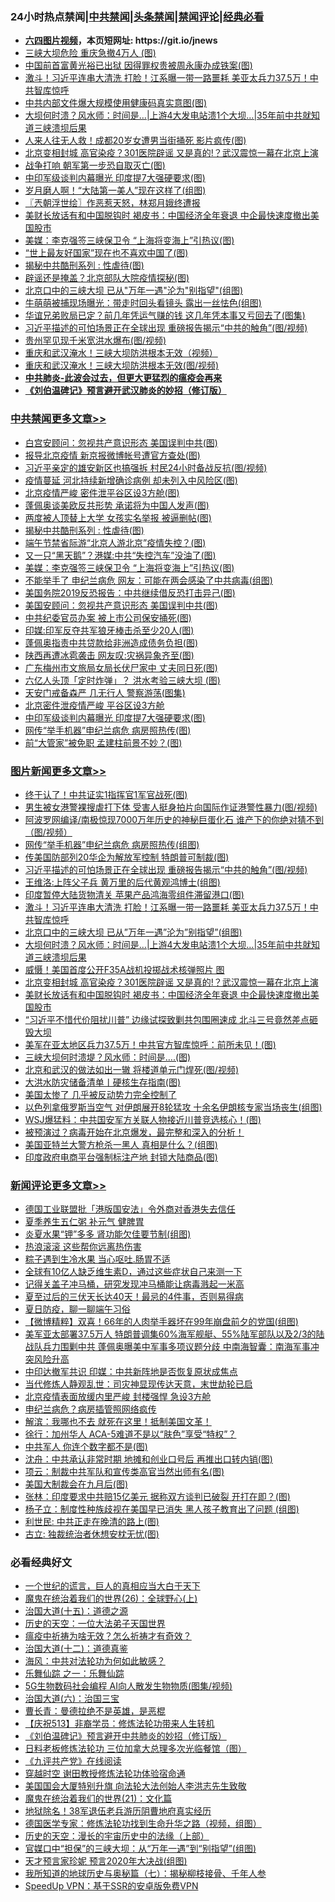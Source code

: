 <div id="tt">
<h3>24小时热点禁闻|<a href="#%E4%B8%AD%E5%85%B1%E7%A6%81%E9%97%BB%E6%9B%B4%E5%A4%9A%E6%96%87%E7%AB%A0">中共禁闻</a>|<a href="#%E5%9B%BE%E7%89%87%E6%96%B0%E9%97%BB%E6%9B%B4%E5%A4%9A%E6%96%87%E7%AB%A0">头条禁闻</a>|<a href="#%E6%96%B0%E9%97%BB%E8%AF%84%E8%AE%BA%E6%9B%B4%E5%A4%9A%E6%96%87%E7%AB%A0">禁闻评论|<a href="#%E5%BF%85%E7%9C%8B%E7%BB%8F%E5%85%B8%E5%A5%BD%E6%96%87">经典必看</a></h3>
<ul>
<li><b><a href="http://d1.bdrive.tk/64.mp4" target="_blank">六四图片视频</a>，本页短网址: https://git.io/jnews</b></li>
<li><a href="https://github.com/fqnews/bnews/blob/master/cbnews/20200624/1349845.md">三峡大坝危险 重庆急撤4万人 (图)</a></li>
<li><a href="https://github.com/fqnews/bnews/blob/master/cbnews/20200624/1349861.md">中国前首富黄光裕已出狱 因得罪权贵被周永康办成铁案(图)</a></li>
<li><a href="https://github.com/fqnews/bnews/blob/master/topimagenews/20200624/1349993.md">激斗！习近平连串大清洗 打脸！江系曝一带一路噩耗 美亚太兵力37.5万！中共智库惊呼</a></li>
<li><a href="https://github.com/fqnews/bnews/blob/master/cbnews/20200624/1349995.md">中共内部文件爆大规模使用健康码真实意图(图)</a></li>
<li><a href="https://github.com/fqnews/bnews/blob/master/topimagenews/20200624/1349948.md">大坝何时溃？风水师：时间是…|上游4大发电站溃1个大坝...|35年前中共就知道三峡溃坝后果</a></li>
<li><a href="https://github.com/fqnews/bnews/blob/master/cbnews/20200625/1350094.md">人来人往无人救！成都20岁女遭男当街捅死 影片疯传(图)</a></li>
<li><a href="https://github.com/fqnews/bnews/blob/master/topimagenews/20200624/1349926.md">北京变相封城 高官染疫？301医院辟谣 又是真的!？武汉震惊一幕在北京上演</a></li>
<li><a href="https://github.com/fqnews/bnews/blob/master/cnnews/20200624/1349839.md">战争打响 朝军第一步恐自取灭亡(图)</a></li>
<li><a href="https://github.com/fqnews/bnews/blob/master/cbnews/20200625/1350180.md">中印军级谈判内幕曝光 印度提7大强硬要求(图)</a></li>
<li><a href="https://github.com/fqnews/bnews/blob/master/yule/20200625/1350108.md">岁月磨人啊！“大陆第一美人”现在这样了(组图)</a></li>
<li><a href="https://github.com/fqnews/bnews/blob/master/ssgc/20200625/1350087.md">〖兲朝浮世绘〗作恶惹天怒，林郑月娥终遭报</a></li>
<li><a href="https://github.com/fqnews/bnews/blob/master/topimagenews/20200624/1349821.md">美财长放话有和中国脱钩时 褐皮书：中国经济全年衰退 中企最快速度撤出美国股市</a></li>
<li><a href="https://github.com/fqnews/bnews/blob/master/cbnews/20200625/1350259.md">美媒：李克强签三峡保卫令 “上海将变海上”引热议(图)</a></li>
<li><a href="https://github.com/fqnews/bnews/blob/master/comments/20200624/1349911.md">“世上最友好国家”现在也不喜欢中国了(图)</a></li>
<li><a href="https://github.com/fqnews/bnews/blob/master/cbnews/20200625/1350277.md">揭秘中共酷刑系列 : 性虐待(图)</a></li>
<li><a href="https://github.com/fqnews/bnews/blob/master/cbnews/20200625/1350089.md">辟谣还是掩盖？北京部队大院疫情探秘(图)</a></li>
<li><a href="https://github.com/fqnews/bnews/blob/master/topimagenews/20200624/1349974.md">北京口中的三峡大坝 已从"万年一遇"沦为"别指望"(组图)</a></li>
<li><a href="https://github.com/fqnews/bnews/blob/master/yule/20200625/1350019.md">牛萌萌被捕现场曝光：带走时回头看镜头 露出一丝怯色(组图)</a></li>
<li><a href="https://github.com/fqnews/bnews/blob/master/yule/20200625/1350121.md">华谊兄弟败局已定？前几年凭运气赚的钱 这几年凭本事又亏回去了(图集)</a></li>
<li><a href="https://github.com/fqnews/bnews/blob/master/topimagenews/20200625/1350233.md">习近平描述的可怕场景正在全球出现 重磅报告揭示“中共的触角”(图/视频)</a></li>
<li><a href="https://github.com/fqnews/bnews/blob/master/cbnews/20200624/1349846.md">贵州罕见现千米宽洪水爆布(图/视频)</a></li>
<li><a href="https://github.com/fqnews/bnews/blob/master/cbnews/20200625/1350100.md">重庆和武汉淹水！三峡大坝防洪根本无效（视频）</a></li>
<li><a href="https://github.com/fqnews/bnews/blob/master/cbnews/20200624/1349994.md">重庆和武汉淹水！三峡大坝防洪根本无效(图/视频)</a></li>
<li><b><a href="https://github.com/fqnews/bnews/blob/master/comments/20200211/1275071.md" target="_blank">中共肺炎-此波会过去，但更大更猛烈的瘟疫会再来</a></b></li>
<li><b><a href="https://github.com/fqnews/bnews/blob/master/comments/20200207/1272816.md" target="_blank">《刘伯温碑记》预言避开武汉肺炎的妙招（修订版）</a></b></li>
</ul>
</div>

<div class="catlist">
<h3><a href="https://github.com/fqnews/bnews/blob/master/cbnews/" target="_blank">中共禁闻</a><span><a href="https://github.com/fqnews/bnews/blob/master/cbnews/" target="_blank" rel="nofollow">更多文章>></a></span></h3>
<ul>
<li><a href="https://github.com/fqnews/bnews/blob/master/cbnews/20200625/1350372.md" target="_blank">白宫安顾问：忽视共产意识形态 美国误判中共(图)</a></li>
<li><a href="https://github.com/fqnews/bnews/blob/master/cbnews/20200625/1350364.md" target="_blank">报导北京疫情 新京报微博帐号遭官方查处(图)</a></li>
<li><a href="https://github.com/fqnews/bnews/blob/master/cbnews/20200625/1350337.md" target="_blank">习近平亲定的雄安新区也搞强拆 村民24小时备战反抗(图/视频)</a></li>
<li><a href="https://github.com/fqnews/bnews/blob/master/cbnews/20200625/1350313.md" target="_blank">疫情蔓延 河北持续新增确诊病例 却未列入中风险区(图)</a></li>
<li><a href="https://github.com/fqnews/bnews/blob/master/cbnews/20200625/1350309.md" target="_blank">北京疫情严峻 密件泄平谷区设3方舱(图)</a></li>
<li><a href="https://github.com/fqnews/bnews/blob/master/cbnews/20200625/1350279.md" target="_blank">蓬佩奥谈美欧反共形势 承诺将为中国人发声(图)</a></li>
<li><a href="https://github.com/fqnews/bnews/blob/master/cbnews/20200625/1350278.md" target="_blank">两度被人顶替上大学 女孩实名举报 被逼删帖(图)</a></li>
<li><a href="https://github.com/fqnews/bnews/blob/master/cbnews/20200625/1350277.md" target="_blank">揭秘中共酷刑系列 : 性虐待(图)</a></li>
<li><a href="https://github.com/fqnews/bnews/blob/master/cbnews/20200625/1350276.md" target="_blank">端午节禁省际游“北京人游北京”疫情失控？(图)</a></li>
<li><a href="https://github.com/fqnews/bnews/blob/master/cbnews/20200625/1350260.md" target="_blank">又一只“黑天鹅”？港媒:中共“失控汽车”没油了(图)</a></li>
<li><a href="https://github.com/fqnews/bnews/blob/master/cbnews/20200625/1350259.md" target="_blank">美媒：李克强签三峡保卫令 “上海将变海上”引热议(图)</a></li>
<li><a href="https://github.com/fqnews/bnews/blob/master/cbnews/20200625/1350251.md" target="_blank">不能举手了 申纪兰病危 网友：可能在两会感染了中共病毒(组图)</a></li>
<li><a href="https://github.com/fqnews/bnews/blob/master/cbnews/20200625/1350250.md" target="_blank">美国务院2019反恐报告：中共继续借反恐打击异己(图)</a></li>
<li><a href="https://github.com/fqnews/bnews/blob/master/cbnews/20200625/1350249.md" target="_blank">美国安顾问：忽视共产意识形态 美国误判中共(图)</a></li>
<li><a href="https://github.com/fqnews/bnews/blob/master/cbnews/20200625/1350234.md" target="_blank">中共纪委官员办案 被上市公司保安捅死(图)</a></li>
<li><a href="https://github.com/fqnews/bnews/blob/master/cbnews/20200625/1350229.md" target="_blank">印媒:印军反夺共军狼牙棒击杀至少20人(图)</a></li>
<li><a href="https://github.com/fqnews/bnews/blob/master/cbnews/20200625/1350228.md" target="_blank">蓬佩奥指责中共贷款给非洲造成债务负担(图)</a></li>
<li><a href="https://github.com/fqnews/bnews/blob/master/cbnews/20200625/1350222.md" target="_blank">陕西再遭冰雹袭击 网友叹:灾祸异象齐至(图)</a></li>
<li><a href="https://github.com/fqnews/bnews/blob/master/cbnews/20200625/1350221.md" target="_blank">广东梅州市文旅局女局长伏尸家中 丈夫同日死(图)</a></li>
<li><a href="https://github.com/fqnews/bnews/blob/master/cbnews/20200625/1350212.md" target="_blank">六亿人头顶「定时炸弹」？ 洪水考验三峡大坝 (图)</a></li>
<li><a href="https://github.com/fqnews/bnews/blob/master/cbnews/20200625/1350211.md" target="_blank">天安门戒备森严 几无行人 警察游荡(图集)</a></li>
<li><a href="https://github.com/fqnews/bnews/blob/master/cbnews/20200625/1350201.md" target="_blank">北京密件泄疫情严峻 平谷区设3方舱</a></li>
<li><a href="https://github.com/fqnews/bnews/blob/master/cbnews/20200625/1350180.md" target="_blank">中印军级谈判内幕曝光 印度提7大强硬要求(图)</a></li>
<li><a href="https://github.com/fqnews/bnews/blob/master/cbnews/20200625/1350179.md" target="_blank">网传“举手机器”申纪兰病危 病房照热传(图)</a></li>
<li><a href="https://github.com/fqnews/bnews/blob/master/cbnews/20200625/1350168.md" target="_blank">前“大管家”被免职 孟建柱前景不妙？(图)</a></li>

</ul>
</div>
<div class="catlist">
<h3><a href="https://github.com/fqnews/bnews/blob/master/topimagenews/" target="_blank">图片新闻</a><span><a href="https://github.com/fqnews/bnews/blob/master/topimagenews/" target="_blank" rel="nofollow">更多文章>></a></span></h3>
<ul>
<li><a href="https://github.com/fqnews/bnews/blob/master/topimagenews/20200625/1350354.md" target="_blank">终于认了！中共证实1指挥官1军官战死(图)</a></li>
<li><a href="https://github.com/fqnews/bnews/blob/master/topimagenews/20200625/1350353.md" target="_blank">男生被女港警裸搜虐打下体 受害人挺身拍片向国际作证港警性暴力(图/视频)</a></li>
<li><a href="https://github.com/fqnews/bnews/blob/master/topimagenews/20200625/1350348.md" target="_blank">阿波罗网编译/南极惊现7000万年历史的神秘巨蛋化石 谁产下的你绝对猜不到（图/视频）</a></li>
<li><a href="https://github.com/fqnews/bnews/blob/master/topimagenews/20200625/1350248.md" target="_blank">网传“举手机器”申纪兰病危 病房照热传(组图)</a></li>
<li><a href="https://github.com/fqnews/bnews/blob/master/topimagenews/20200625/1350247.md" target="_blank">传美国防部列20华企为解放军控制 特朗普可制裁(图)</a></li>
<li><a href="https://github.com/fqnews/bnews/blob/master/topimagenews/20200625/1350233.md" target="_blank">习近平描述的可怕场景正在全球出现 重磅报告揭示“中共的触角”(图/视频)</a></li>
<li><a href="https://github.com/fqnews/bnews/blob/master/topimagenews/20200625/1350118.md" target="_blank">王维洛:上阵父子兵 黄万里的后代黄观鸿博士(组图)</a></li>
<li><a href="https://github.com/fqnews/bnews/blob/master/topimagenews/20200625/1350030.md" target="_blank">印度暂停大陆货物清关 苹果产品鸿海零组件滞留港口(图)</a></li>
<li><a href="https://github.com/fqnews/bnews/blob/master/topimagenews/20200624/1349993.md" target="_blank">激斗！习近平连串大清洗 打脸！江系曝一带一路噩耗 美亚太兵力37.5万！中共智库惊呼</a></li>
<li><a href="https://github.com/fqnews/bnews/blob/master/topimagenews/20200624/1349974.md" target="_blank">北京口中的三峡大坝 已从&#8221;万年一遇&#8221;沦为&#8221;别指望&#8221;(组图)</a></li>
<li><a href="https://github.com/fqnews/bnews/blob/master/topimagenews/20200624/1349948.md" target="_blank">大坝何时溃？风水师：时间是…|上游4大发电站溃1个大坝&#8230;|35年前中共就知道三峡溃坝后果</a></li>
<li><a href="https://github.com/fqnews/bnews/blob/master/topimagenews/20200624/1349927.md" target="_blank">威慑！美国首度公开F35A战机投掷战术核弹照片 图</a></li>
<li><a href="https://github.com/fqnews/bnews/blob/master/topimagenews/20200624/1349926.md" target="_blank">北京变相封城 高官染疫？301医院辟谣 又是真的!？武汉震惊一幕在北京上演</a></li>
<li><a href="https://github.com/fqnews/bnews/blob/master/topimagenews/20200624/1349821.md" target="_blank">美财长放话有和中国脱钩时 褐皮书：中国经济全年衰退 中企最快速度撤出美国股市</a></li>
<li><a href="https://github.com/fqnews/bnews/blob/master/topimagenews/20200624/1349806.md" target="_blank">“习近平不惜代价阻扰川普” 边缘试探致剿共包围圈速成 北斗三号竟然差点砸毁大坝</a></li>
<li><a href="https://github.com/fqnews/bnews/blob/master/topimagenews/20200624/1349805.md" target="_blank">美军在亚太地区兵力37.5万！中共官方智库惊呼：前所未见！(图)</a></li>
<li><a href="https://github.com/fqnews/bnews/blob/master/topimagenews/20200624/1349798.md" target="_blank">三峡大坝何时溃堤？风水师：时间是….(图)</a></li>
<li><a href="https://github.com/fqnews/bnews/blob/master/topimagenews/20200624/1349784.md" target="_blank">北京和武汉的做法如出一辙 将楼道单元门焊死(图/视频)</a></li>
<li><a href="https://github.com/fqnews/bnews/blob/master/topimagenews/20200624/1349756.md" target="_blank">大洪水防灾储备清单丨硬核生存指南(图)</a></li>
<li><a href="https://github.com/fqnews/bnews/blob/master/comments/20200624/1349702.md" target="_blank">美国太惨了 几乎被反动势力完全控制了</a></li>
<li><a href="https://github.com/fqnews/bnews/blob/master/topimagenews/20200624/1349697.md" target="_blank">以色列拿俄罗斯当空气 对伊朗展开8轮猛攻 十余名伊朗核专家当场丧生(组图)</a></li>
<li><a href="https://github.com/fqnews/bnews/blob/master/topimagenews/20200624/1349629.md" target="_blank">WSJ爆猛料：中共国安军方关联人物接近川普竞选核心！(图)</a></li>
<li><a href="https://github.com/fqnews/bnews/blob/master/comments/20200624/1349458.md" target="_blank">被预演过？病毒开始在北京爆发，最完整和深入的分析！</a></li>
<li><a href="https://github.com/fqnews/bnews/blob/master/topimagenews/20200624/1349572.md" target="_blank">美国亚特兰大警方枪杀一黑人 真相是什么？(组图)</a></li>
<li><a href="https://github.com/fqnews/bnews/blob/master/topimagenews/20200624/1349456.md" target="_blank">印度政府电商平台强制标注产地 封锁大陆商品(图)</a></li>

</ul>
</div>
<div class="catlist">
<h3><a href="https://github.com/fqnews/bnews/blob/master/comments/" target="_blank">新闻评论</a><span><a href="https://github.com/fqnews/bnews/blob/master/comments/" target="_blank" rel="nofollow">更多文章>></a></span></h3>
<ul>
<li><a href="https://github.com/fqnews/bnews/blob/master/comments/20200625/1350370.md" target="_blank">德国工业联盟批「港版国安法」令外商对香港失去信任</a></li>
<li><a href="https://github.com/fqnews/bnews/blob/master/comments/20200625/1350369.md" target="_blank">夏季养生五仁粥 补元气 健脾胃</a></li>
<li><a href="https://github.com/fqnews/bnews/blob/master/comments/20200625/1350368.md" target="_blank">炎夏水果“钾”多多 肾功能欠佳要节制(组图)</a></li>
<li><a href="https://github.com/fqnews/bnews/blob/master/comments/20200625/1350347.md" target="_blank">热浪滚滚  这些帮你远离热伤害</a></li>
<li><a href="https://github.com/fqnews/bnews/blob/master/comments/20200625/1350346.md" target="_blank">粽子遇到生冷水果 当心呕吐.肠胃不适</a></li>
<li><a href="https://github.com/fqnews/bnews/blob/master/comments/20200625/1350345.md" target="_blank">全球有10亿人缺乏维生素D，通过这些症状自己来测一下</a></li>
<li><a href="https://github.com/fqnews/bnews/blob/master/comments/20200625/1350344.md" target="_blank">记得关盖子冲马桶，研究发现冲马桶能让病毒溅起一米高</a></li>
<li><a href="https://github.com/fqnews/bnews/blob/master/comments/20200625/1350343.md" target="_blank">夏至过后的三伏天长达40天！最忌的4件事，否则易得病</a></li>
<li><a href="https://github.com/fqnews/bnews/blob/master/comments/20200625/1350342.md" target="_blank">夏日防疫，聊一聊端午习俗</a></li>
<li><a href="https://github.com/fqnews/bnews/blob/master/comments/20200625/1350339.md" target="_blank">【微博精粹】双喜！66年的人肉举手器坏在99年崩盘前夕的党国(组图)</a></li>
<li><a href="https://github.com/fqnews/bnews/blob/master/comments/20200625/1350325.md" target="_blank">美军亚太部署37.5万人 特朗普调集60%海军舰艇、55%陆军部队以及2/3的陆战队兵力围剿中共 蓬佩奥曝美中军事多项议题分歧 中南海智囊：南海军事冲突风险升高</a></li>
<li><a href="https://github.com/fqnews/bnews/blob/master/comments/20200625/1350323.md" target="_blank">中印达撤军共识 印媒：中共新阵地是否恢复原状成焦点</a></li>
<li><a href="https://github.com/fqnews/bnews/blob/master/comments/20200625/1350291.md" target="_blank">当代修炼人静观乱世：司灾神显现传达天意，末世劫轮已启</a></li>
<li><a href="https://github.com/fqnews/bnews/blob/master/comments/20200625/1350255.md" target="_blank">北京疫情表面放缓内里严峻 封楼强悍 急设3方舱</a></li>
<li><a href="https://github.com/fqnews/bnews/blob/master/comments/20200625/1350254.md" target="_blank">申纪兰病危？病房插管照网络疯传</a></li>
<li><a href="https://github.com/fqnews/bnews/blob/master/comments/20200625/1350239.md" target="_blank">解滨：我哪也不去 就死在这里！抵制美国文革！</a></li>
<li><a href="https://github.com/fqnews/bnews/blob/master/comments/20200625/1350219.md" target="_blank">徐行：加州华人 ACA-5难道不是以“肤色”享受“特权”？</a></li>
<li><a href="https://github.com/fqnews/bnews/blob/master/comments/20200625/1350210.md" target="_blank">中共军人 你连个数字都不是(图)</a></li>
<li><a href="https://github.com/fqnews/bnews/blob/master/comments/20200625/1350207.md" target="_blank">沈舟：中共承认非常时期 地摊和创业口号后 再推出口转内销(图)</a></li>
<li><a href="https://github.com/fqnews/bnews/blob/master/comments/20200625/1350206.md" target="_blank">项云：制裁中共军队和宣传类高官当然出师有名(图)</a></li>
<li><a href="https://github.com/fqnews/bnews/blob/master/comments/20200625/1350200.md" target="_blank">美国大制裁会在九月后(图)</a></li>
<li><a href="https://github.com/fqnews/bnews/blob/master/comments/20200625/1350189.md" target="_blank">张林：印度要求中共赔15亿美元 据称双方谈判已破裂 开打在即？(图)</a></li>
<li><a href="https://github.com/fqnews/bnews/blob/master/comments/20200625/1350181.md" target="_blank">杨子立：制度性种族歧视在美国早已消失 黑人孩子教育出了问题 (组图)</a></li>
<li><a href="https://github.com/fqnews/bnews/blob/master/comments/20200625/1350170.md" target="_blank">利世民: 中共正走在晚清的路上(图)</a></li>
<li><a href="https://github.com/fqnews/bnews/blob/master/comments/20200625/1350169.md" target="_blank">古立: 独裁统治者休想安枕无忧(图)</a></li>

</ul>
</div>

<div class="catlist">
<h3>必看经典好文</h3>
<ul>
<li><a href="https://github.com/fqnews/bnews/blob/master/comments/20200621/1348067.md" target="_blank">一个世纪的谎言，巨人的真相应当大白于天下</a></li>
<li><a href="https://github.com/fqnews/bnews/blob/master/comments/20181210/1044798.md" target="_blank">魔鬼在统治着我们的世界(26)：全球野心(上)</a></li>
<li><a href="https://github.com/fqnews/bnews/blob/master/topimagenews/20180322/917868.md" target="_blank">治国大道(十五)：道德之源</a></li>
<li><a href="https://github.com/fqnews/bnews/blob/master/tculture/20121025/73067.md" target="_blank">历史的天空：一位大法弟子天国世界</a></li>
<li><a href="https://github.com/fqnews/bnews/blob/master/comments/20200502/1322275.md" target="_blank">瘟疫中祈祷为啥无效？怎么祈祷才有奇效？</a></li>
<li><a href="https://github.com/fqnews/bnews/blob/master/cbnews/20180318/916241.md" target="_blank">治国大道(十二)：道德真鉴</a></li>
<li><a href="https://github.com/fqnews/bnews/blob/master/comments/20191218/1228234.md" target="_blank">海风：中共对法轮功为何如此敏感？</a></li>
<li><a href="https://github.com/fqnews/bnews/blob/master/tculture/20170710/789533.md" target="_blank">乐舞仙踪 之一：乐舞仙踪</a></li>
<li><a href="https://github.com/fqnews/bnews/blob/master/topimagenews/20200527/1335347.md" target="_blank">5G生物数码社会编程 AI向人散发生物物质(图集/视频)</a></li>
<li><a href="https://github.com/fqnews/bnews/blob/master/cbnews/20180312/913459.md" target="_blank">治国大道(六)：治国三宝</a></li>
<li><a href="https://github.com/fqnews/bnews/blob/master/comments/20180726/727420.md" target="_blank">曹长青：曼德拉绝不是英雄，是恶棍</a></li>
<li><a href="https://github.com/fqnews/bnews/blob/master/cbnews/20200518/1330564.md" target="_blank">【庆祝513】非裔学员：修炼法轮功带来人生转机</a></li>
<li><a href="https://github.com/fqnews/bnews/blob/master/comments/20200207/1272816.md" target="_blank">《刘伯温碑记》预言避开中共肺炎的妙招（修订版）</a></li>
<li><a href="https://github.com/fqnews/bnews/blob/master/comments/20200531/1337359.md" target="_blank">日料老板修炼法轮功 三位加拿大总理多次光临餐馆（图）</a></li>
<li><a href="https://github.com/fqnews/bnews/blob/master/bookonline/20131116/201057.md" target="_blank">《九评共产党》在线阅读</a></li>
<li><a href="https://github.com/fqnews/bnews/blob/master/comments/20200511/1322384.md" target="_blank">穿越时空 谢田教授修炼法轮功体验宿命通</a></li>
<li><a href="https://github.com/fqnews/bnews/blob/master/comments/20200516/1329276.md" target="_blank">美国国会大厦特别升旗 向法轮大法创始人李洪志先生致敬</a></li>
<li><a href="https://github.com/fqnews/bnews/blob/master/comments/20180802/980476.md" target="_blank">魔鬼在统治着我们的世界(21)：文化篇</a></li>
<li><a href="https://github.com/fqnews/bnews/blob/master/cbnews/20200531/1337381.md" target="_blank">地狱除名！38军退伍老兵游历阴曹地府真实经历</a></li>
<li><a href="https://github.com/fqnews/bnews/blob/master/comments/20200607/783186.md" target="_blank">德国医学专家：修炼法轮功找到生命升华之路（视频，组图）</a></li>
<li><a href="https://github.com/fqnews/bnews/blob/master/tculture/20121025/73065.md" target="_blank">历史的天空：漫长的宇宙历史中的法缘（上部）</a></li>
<li><a href="https://github.com/fqnews/bnews/blob/master/cbnews/20200624/1349641.md" target="_blank">官媒口中“担保”的三峡大坝：从“万年一遇”到“别指望”(组图)</a></li>
<li><a href="https://github.com/fqnews/bnews/blob/master/topimagenews/20200513/1327828.md" target="_blank">天才预言家珍妮 预言2020年大决战(组图)</a></li>
<li><a href="https://github.com/fqnews/bnews/blob/master/topimagenews/20171210/868397.md" target="_blank">我所知道的地球历史与奥秘篇（七）：揭秘柳枝接骨、千年人参</a></li>
<li><a href="https://github.com/fqnews/bnews/blob/master/cbnews/20191226/1241739.md" target="_blank">SpeedUp VPN：基于SSR的安卓版免费VPN</a></li>

</ul>
</div>